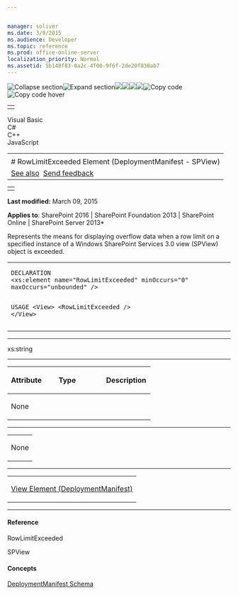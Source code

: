 ```yaml
---


manager: soliver
ms.date: 3/9/2015
ms.audience: Developer
ms.topic: reference
ms.prod: office-online-server
localization_priority: Normal
ms.assetid: 5b148f83-0a2c-4f00-9f6f-2de20f830ab7
---
```


![Collapse
section](../icons/collapse_all.gif "Collapse section")![Expand
section](../icons/expand_all.gif "Expand section")![](../icons/collapse_all.gif)![](../icons/expand_all.gif)![](../icons/dropdown.gif)![](../icons/dropdownHover.gif)![Copy
code](../icons/copycode.gif "Copy code")![Copy code
hover](../icons/copycodeHighlight.gif "Copy code hover")
<table>
<tbody>
<tr class="odd">
<td align="left"></td>
</tr>
</tbody>
</table>

Visual Basic  
C\#  
C++  
JavaScript  

<table>
<tbody>
<tr class="odd">
<td align="left"><span id="runningHeaderText"></span></td>
</tr>
<tr class="even">
<td align="left"># RowLimitExceeded Element (DeploymentManifest - SPView)</td>
</tr>
<tr class="odd">
<td align="left"><a href="#seeAlsoToggle">See also</a>  <span id="headfeedbackarea" class="feedbackhead"><a href="javascript:SubmitFeedback(&#39;docthis@Microsoft.com&#39;,&#39;&#39;,&#39;&#39;,&#39;&#39;,&#39;1.0.18082.1225&#39;,&#39;%0\dThank%20you%20for%20your%20feedback.%20The%20developer%20writing%20teams%20use%20your%20feedback%20to%20improve%20documentation.%20While%20we%20are%20reviewing%20your%20feedback,%20we%20may%20send%20you%20e-mail%20to%20ask%20for%20clarification%20or%20feedback%20on%20a%20solution.%20We%20do%20not%20use%20your%20e-mail%20address%20for%20any%20other%20purpose%20and%20we%20delete%20it%20after%20we%20finish%20our%20review.%0\AFor%20further%20information%20about%20the%20privacy%20policies%20of%20Microsoft,%20please%20see%20http://privacy.microsoft.com/en-us/default.aspx.%0\A%0\d&#39;,&#39;Customer%20feedback&#39;);">Send feedback</a></span></td>
</tr>
</tbody>
</table>

<table>
<colgroup>
<col width="100%" />
</colgroup>
<tbody>
<tr class="odd">
<td align="left"></td>
</tr>
</tbody>
</table>

**Last modified:** March 09, 2015

**Applies to**: SharePoint 2016 | SharePoint Foundation 2013 |
SharePoint Online | SharePoint Server 2013*

Represents the means for displaying overflow data when a row limit on a
specified instance of a Windows SharePoint Services 3.0 view (<span
sdata="cer" target="T:Microsoft.SharePoint.SPView"><span
class="nolink">SPView</span></span>) object is exceeded.

<span codelanguage="other"></span>
<table>
<colgroup>
<col width="100%" />
</colgroup>
<tbody>
<tr class="odd">
<td align="left"><pre><code>DECLARATION
&lt;xs:element name=&quot;RowLimitExceeded&quot; minOccurs=&quot;0&quot; maxOccurs=&quot;unbounded&quot; /&gt;

USAGE
&lt;View&gt;
        &lt;RowLimitExceeded /&gt;
&lt;/View&gt;</code></pre></td>
</tr>
</tbody>
</table>


-----------------------------------------------------------------------------------------------------------------------------------------------------------------------------------------

xs:string


-----------------------------------------------------------------------------------------------------------------------------------------------------------------------------------------------

<table>
<colgroup>
<col width="33%" />
<col width="33%" />
<col width="33%" />
</colgroup>
<thead>
<tr class="header">
<th align="left"><p>Attribute</p></th>
<th align="left"><p>Type</p></th>
<th align="left"><p>Description</p></th>
</tr>
</thead>
<tbody>
<tr class="odd">
<td align="left"><p>None</p></td>
<td align="left"><p></p></td>
<td align="left"><p></p></td>
</tr>
</tbody>
</table>


---------------------------------------------------------------------------------------------------------------------------------------------------------------------------------------------------

<table>
<colgroup>
<col width="100%" />
</colgroup>
<tbody>
<tr class="odd">
<td align="left"><p>None</p></td>
</tr>
</tbody>
</table>


----------------------------------------------------------------------------------------------------------------------------------------------------------------------------------------------------

<table>
<colgroup>
<col width="100%" />
</colgroup>
<tbody>
<tr class="odd">
<td align="left"><p><span sdata="link"><a href="view-element-deploymentmanifest.htm">View Element (DeploymentManifest)</a></span></p></td>
</tr>
</tbody>
</table>


-------------------------------------------------------------------------------------------------------------------------------------------------------------------------------------------

#### Reference

<span sdata="cer"
target="P:Microsoft.SharePoint.SPView.RowLimitExceeded"><span
class="nolink">RowLimitExceeded</span></span>

<span sdata="cer" target="T:Microsoft.SharePoint.SPView"><span
class="nolink">SPView</span></span>

#### Concepts

<span sdata="link">[DeploymentManifest
Schema](deploymentmanifest-schema.htm)</span>








